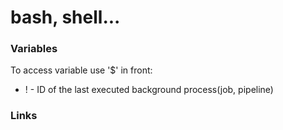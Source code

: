 # bash, shell...

### Variables

To access variable use '$' in front:
* ! - ID of the last executed background process(job, pipeline)

### Links
